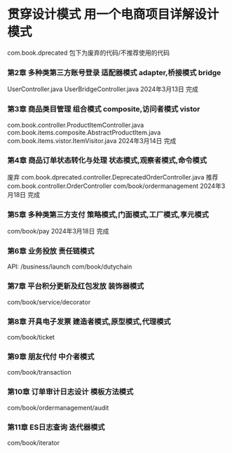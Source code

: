 # 贯穿设计模式 用一个电商项目详解设计模式
com.book.dprecated 包下为废弃的代码/不推荐使用的代码

### 第2章 多种类第三方账号登录 适配器模式 adapter,桥接模式 bridge
UserController.java
UserBridgeController.java
2024年3月13日  完成

### 第3章 商品类目管理 组合模式 composite,访问者模式 vistor
com.book.controller.ProductItemController.java
com.book.items.composite.AbstractProductItem.java
com.book.items.vistor.ItemVisitor.java
2024年3月14日  完成

### 第4章 商品订单状态转化与处理 状态模式,观察者模式,命令模式
废弃  com.book.dprecated.controller.DeprecatedOrderController.java
推荐  com.book.controller.OrderController
com/book/ordermanagement
2024年3月18日  完成

### 第5章 多种类第三方支付 策略模式,门面模式,工厂模式,享元模式
com/book/pay
2024年3月18日  完成

### 第6章 业务投放 责任链模式
API: /business/launch
com/book/dutychain


### 第7章 平台积分更新及红包发放 装饰器模式
com/book/service/decorator

### 第8章 开具电子发票 建造者模式,原型模式,代理模式
com/book/ticket

### 第9章 朋友代付 中介者模式
com/book/transaction

### 第10章 订单审计日志设计 模板方法模式
com/book/ordermanagement/audit

### 第11章 ES日志查询 迭代器模式
com/book/iterator